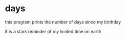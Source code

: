 # days

this program prints the number of days since my birthday

it is a stark reminder of my limited time on earth

